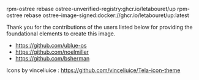 rpm-ostree rebase ostree-unverified-registry:ghcr.io/letabouret/up
rpm-ostree rebase ostree-image-signed:docker://ghcr.io/letabouret/up:latest

Thank you for the contributions of the users listed below for providing the foundational elements to create this image.
- https://github.com/ublue-os
- https://github.com/noelmiller
- https://github.com/bsherman

Icons by vinceliuice :
https://github.com/vinceliuice/Tela-icon-theme
